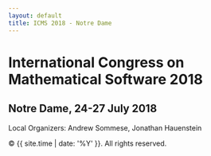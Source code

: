 ```yaml
---
layout: default
title: ICMS 2018 - Notre Dame
---
```


# International Congress on Mathematical Software 2018
## Notre Dame, 24-27 July 2018

Local Organizers:  Andrew Sommese, Jonathan Hauenstein

<p>&copy; {{ site.time | date: '%Y' }}. All rights reserved.</p>
